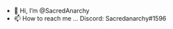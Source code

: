 - 👋 Hi, I’m @SacredAnarchy
- 📫 How to reach me ... Discord: Sacredanarchy#1596

<!---
SacredAnarchy/SacredAnarchy is a ✨ special ✨ repository because its `README.md` (this file) appears on your GitHub profile.
You can click the Preview link to take a look at your changes.
--->

